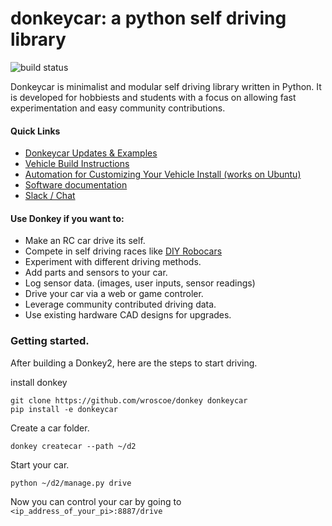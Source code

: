 # donkeycar: a python self driving library 

![build status](https://travis-ci.org/wroscoe/donkey.svg?branch=master)

Donkeycar is minimalist and modular self driving library written in Python. It is 
developed for hobbiests and students with a focus on allowing fast experimentation and easy 
community contributions.  

#### Quick Links
* [Donkeycar Updates & Examples](http://donkeycar.com)
* [Vehicle Build Instructions](http://www.donkeycar.com)
* [Automation for Customizing Your Vehicle Install (works on Ubuntu)](https://github.com/jay-johnson/donkeycar/tree/dev/install/pi#automation-for-customizing-your-donkey-car-os-install)
* [Software documentation](http://docs.donkeycar.com)
* [Slack / Chat](https://donkey-slackin.herokuapp.com/)

#### Use Donkey if you want to:
* Make an RC car drive its self.
* Compete in self driving races like [DIY Robocars](http://diyrobocars.com)
* Experiment with different driving methods.
* Add parts and sensors to your car.
* Log sensor data. (images, user inputs, sensor readings) 
* Drive your car via a web or game controler.
* Leverage community contributed driving data.
* Use existing hardware CAD designs for upgrades.

### Getting started. 
After building a Donkey2, here are the steps to start driving.

install donkey
```
git clone https://github.com/wroscoe/donkey donkeycar
pip install -e donkeycar
```

Create a car folder.
```
donkey createcar --path ~/d2
```

Start your car.
```
python ~/d2/manage.py drive
```

Now you can control your car by going to `<ip_address_of_your_pi>:8887/drive`

